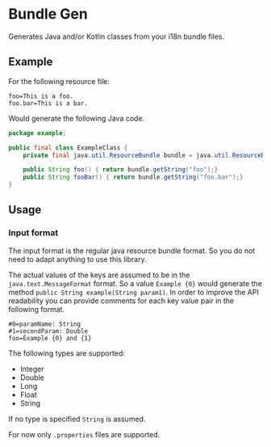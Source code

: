 # Bundle Gen

Generates Java and/or Kotlin classes from your i18n bundle files.

## Example

For the following resource file:
```properties
foo=This is a foo.
foo.bar=This is a bar.
```
Would generate the following Java code.

```java
package example;

public final class ExampleClass {
    private final java.util.ResourceBundle bundle = java.util.ResourceBundle.getBundle("bundle.properties");

    public String foo() { return bundle.getString("foo");}
    public String fooBar() { return bundle.getString("foo.bar");}
}

```

## Usage

### Input format
The input format is the regular java resource bundle format.
So you do not need to adapt anything to use this library.

The actual values of the keys are assumed to be in the `java.text.MessageFormat` format.
So a value `Example {0}` would generate the method `public String example(String param1)`.
In order to improve the API readability you can provide comments for each key value pair in the following format.
```properties
#0=paramName: String
#1=secondParam: Double
foo=Example {0} and {1}
```

The following types are supported: 
- Integer
- Double
- Long
- Float
- String

If no type is specified `String` is assumed.

For now only `.properties` files are supported.
